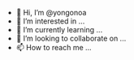 - 👋 Hi, I’m @yongonoa
- 👀 I’m interested in ...
- 🌱 I’m currently learning ...
- 💞️ I’m looking to collaborate on ...
- 📫 How to reach me ...

<!---
yongonoa/yongonoa is a ✨ special ✨ repository because its `README.md` (this file) appears on your GitHub profile.
You can click the Preview link to take a look at your changes.
--->
